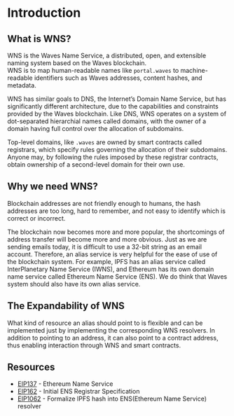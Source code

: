 # Introduction

## What is WNS?
WNS is the Waves Name Service, a distributed, open, and extensible naming system based on the Waves blockchain.  
WNS is to map human-readable names like `portal.waves` to machine-readable identifiers such as Waves addresses, content hashes, and metadata.

WNS has similar goals to DNS, the Internet’s Domain Name Service, but has significantly different architecture, due to the capabilities and constraints provided by the Waves blockchain. Like DNS, WNS operates on a system of dot-separated hierarchial names called domains, with the owner of a domain having full control over the allocation of subdomains.

Top-level domains, like `.waves` are owned by smart contracts called registrars, which specify rules governing the allocation of their subdomains. Anyone may, by following the rules imposed by these registrar contracts, obtain ownership of a second-level domain for their own use.

## Why we need WNS?
Blockchain addresses are not friendly enough to humans, the hash addresses are too long, hard to remember, and not easy to identify which is correct or incorrect.  

The blockchain now becomes more and more popular, the shortcomings of address transfer will become more and more obvious. Just as we are sending emails today, it is difficult to use a 32-bit string as an email account. Therefore, an alias service is very helpful for the ease of use of the blockchain system. For example, IPFS has an alias service called InterPlanetary Name Service (IWNS), and Ethereum has its own domain name service called Ethereum Name Service (ENS). We do think that Waves system should also have its own alias service.


## The Expandability of WNS
What kind of resource an alias should point to is flexible and can be implemented just by implementing the corresponding WNS resolvers. In addition to pointing to an address, it can also point to a contract address, thus enabling interaction through WNS and smart contracts.

## Resources
- [EIP137](https://github.com/ethereum/EIPs/blob/master/EIPS/eip-137.md) - Ethereum Name Service
- [EIP162](https://github.com/ethereum/EIPs/blob/master/EIPS/eip-162.md) - Initial ENS Registrar Specification
- [EIP1062](https://github.com/ethereum/EIPs/blob/master/EIPS/eip-1062.md) - Formalize IPFS hash into ENS(Ethereum Name Service) resolver
